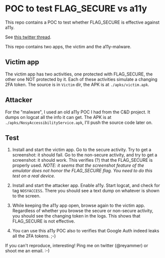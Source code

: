 # POC to test FLAG_SECURE vs a11y

This repo contains a POC to test whether FLAG\_SECURE is effective against a11y.

See [this twitter thread](https://twitter.com/reyammer/status/1237093553421115393).

This repo contains two apps, the victim and the a11y-malware.

## Victim app

The victim app has two activities, one protected with FLAG\_SECURE, the other one NOT protected by it. Each of these activities simulate a changing 2FA token. The source is in `Victim` dir, the APK is at `./apks/victim.apk`.

## Attacker

For the "malware", I used an old a11y POC I had from the C&D project. It dumps on logcat all the info it can get. The APK is at `./apks/NosyAccessibilityService.apk`, I'll push the source code later on.

## Test

1. Install and start the victim app. Go to the secure activity. Try to get a screenshot: it should fail. Go to the non-secure activity, and try to get a screenshot: it should work. This verifies (?) that the FLAG\_SECURE is properly used. *NOTE: it seems that the screenshot feature of the emulator does not honor the FLAG\_SECURE flag. You need to do this test on a real device.*

2. Install and start the attacker app. Enable a11y. Start logcat, and check for tag `NOSYACCESS`. There you should see a text dump on whatever is shown to the screen.

3. While keeping the a11y app open, browse again to the victim app. Regardless of whether you browse the secure or non-secure activity, you should see the changing token in the logs. This shows that FLAG\_SECURE is not effective.

4. You can use this a11y POC also to verifies that Google Auth indeed leaks all the 2FA tokens. ;-)

If you can't reproduce, interesting! Ping me on twitter (@reyammer) or shoot me an email. :-)
